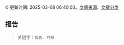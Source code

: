 :alarm_clock: 更新时间: 2025-03-08 06:40:03。[文章来源](/README.md)、[文章分类](/TAGS.md)

## 报告


> 关键字：`报告`、`月报`



